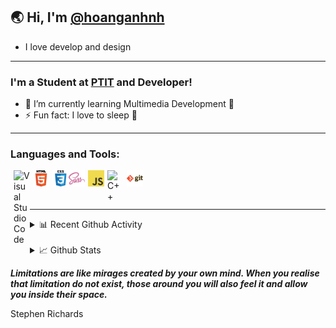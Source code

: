 ## 🌏 Hi, I'm [@hoanganhnh](https://github.com/hoanganhnh)

-   I love develop and design
    <br />

---

### I'm a Student at [PTIT](https://portal.ptit.edu.vn/) and Developer!

-   🌱 I’m currently learning Multimedia Development 🚀
-   ⚡ Fun fact: I love to sleep 🤣
    <br />

---

### Languages and Tools:

<img style="margin-left: 5px;" align="left" alt="Visual Studio Code" width="26px" src="https://camo.githubusercontent.com/6db18e609151830015183afde5ebe94fbff50627fb5a3c670627f9d8026919b4/68747470733a2f2f75706c6f61642e77696b696d656469612e6f72672f77696b6970656469612f636f6d6d6f6e732f322f32642f56697375616c5f53747564696f5f436f64655f312e31385f69636f6e2e737667" />

<img style="margin-left: 5px;" align="left" alt="HTML5" width="26px" src="https://raw.githubusercontent.com/github/explore/80688e429a7d4ef2fca1e82350fe8e3517d3494d/topics/html/html.png" />

<img style="margin-left: 5px;" align="left" alt="CSS3" width="26px" src="https://raw.githubusercontent.com/github/explore/80688e429a7d4ef2fca1e82350fe8e3517d3494d/topics/css/css.png" />

<img align="left" alt="Sass" width="26px" src="https://raw.githubusercontent.com/github/explore/80688e429a7d4ef2fca1e82350fe8e3517d3494d/topics/sass/sass.png" />

<img style="margin-left: 5px;" align="left" alt="JavaScript" width="26px" src="https://raw.githubusercontent.com/github/explore/80688e429a7d4ef2fca1e82350fe8e3517d3494d/topics/javascript/javascript.png" />

<img style="margin-left: 5px;" align="left" alt="C++" width="26px" src="https://raw.githubusercontent.com/isocpp/logos/master/cpp_logo.png" />

<img style="margin-left: 5px;" align="left" alt="Git" width="26px" src="https://raw.githubusercontent.com/github/explore/80688e429a7d4ef2fca1e82350fe8e3517d3494d/topics/git/git.png" /><br/>

<br />

---

<details>
<summary>📊 Recent Github Activity</summary>
  <p align="center">
    <img
      align="center"
      src="https://github-readme-stats.vercel.app/api/top-langs?username=hoanganhnh&show_icons=true&locale=en&theme=dark&langs_count=8"
      alt="nguyenhoanganh"
    />
  </p>
</details>
<br /> 
<details> 
    <summary>📈 Github Stats</summary> 
    <p align="center"> 
        <img 
            src="https://github-readme-stats.vercel.app/api?username=hoanganhnh&show_icons=true&locale=en&theme=dark" 
            alt="nguyenhoanganh" 
        /> 
    </p> 
</details>


_**Limitations are like mirages created by your own mind. When you realise that limitation do not exist, those around you will also feel it and allow you inside their space.**_

Stephen Richards